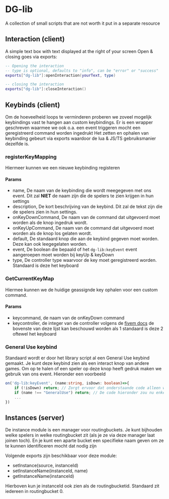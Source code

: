 # DG-lib

A collection of small scripts that are not worth it put in a separate resource

## Interaction (client)
A simple text box with text displayed at the right of your screen
Open & closing goes via exports:
```lua
-- Opening the interaction
-- type is optional, defaults to "info", can be "error" or "success"
exports["dg-lib"]:openInteraction(yourText, type)

-- closing the interaction
exports["dg-lib"]:closeInteraction()
```

## Keybinds (client)
Om de hoeveelheid loops te verminderen proberen we zoveel mogelijk keybindings vast te hangen aan custom keybindings. Er is een wrapper geschreven waarmee we ook o.a. een event triggeren mocht een geregistreerd command worden ingedrukt
Het zetten en ophalen van keybinding gebeurt via exports waardoor de lua & JS/TS gebruiksmanier dezelfde is.
### registerKeyMapping
Hiermeer kunnen we een nieuwe keybinding registeren
#### Params
- name, De naam van de keybinding die wordt meegegeven met ons event. Dit zal **NIET** de naam zijn die de spelers te zien krijgen in hun settings
- description, De kort beschrijving van de keybind. Dit zal de tekst zijn die de spelers zien in hun settings.
- onKeyDownCommand, De naam van de command dat uitgevoerd moet worden als de knop ingedruk wordt.
- onKeyUpCommand, De naam van de command dat uitgevoerd moet worden als de knop los gelaten wordt.
- default, De standaard knop die aan de keybind gegeven moet worden. Deze kan ook leegegelaten worden.
- event, De boolean die bepaald of het `dg-lib:keyEvent` event aangeroepen moet worden bij keyUp & keyDown
- type, De controller type waarvoor de key moet geregistreerd worden. Standaard is deze het keyboard
### GetCurrentKeyMap
Hiermee kunnen we de huidige geassignde key ophalen voor een custom command.
#### Params
- keycommand, de naam van de onKeyDown command
- keycontroller, de integer van de controller volgens de [fivem docs](https://docs.fivem.net/docs/game-references/input-mapper-parameter-ids/) de bovenste van deze lijst kan beschouwd worden als 1 standaard is deze 2 oftewel het keyboard
### General Use keybind
Standaard wordt er door het library script al een General Use keybind gemaakt. Je kunt deze keybind zien als een interact knop van andere games. Om op te halen of een speler op deze knop heeft gedruk maken we gebruik van ons event. Hieronder een voorbeeld
```typescript
on('dg-lib:keyEvent', (name:string, isDown: boolean)=>{
	if (!isDown) return; // Zorgt ervoor dat onderstaande code alleen wordt uitgevoerd als de knop is ingedrukt
	if (name !== "GeneralUse") return; // De code hieronder zou nu enkele uitgevoerd worden als de gebruiker op E duwt
	...
})
```

## Instances (server)

De instance module is een manager voor routingbuckets. Je kunt bijhouden welke spelers in welke routingbucket zit (als
je ze via deze manager laat joinen toch). En je kunt een aparte bucket een specifieke naam geven om ze te kunnen
identificeren mocht dat nodig zijn

Volgende exports zijn beschikbaar voor deze module:

- setInstance(source, instanceId)
- setInstanceName(instanceId, name)
- getInstanceName(instanceId) 

Hierboven kun je instanceId ook zien als de routingbucketid.
Standaard zit iedereen in routingbucket 0.